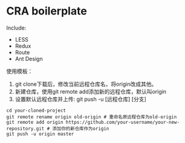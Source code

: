 # CRA boilerplate

Include:
- LESS
- Redux
- Route
- Ant Design


使用模板：
1. git clone下载后，修改当前远程仓库名，将origin改成其他。
2. 新建仓库，使用git remote add添加新的远程仓库，默认叫origin
3. 设置默认远程仓库并上传: git push -u [远程仓库] [分支]
```
cd your-cloned-project
git remote rename origin old-origin # 重命名原远程仓库为old-origin
git remote add origin https://github.com/your-username/your-new-repository.git # 添加你的新仓库作为origin
git push -u origin master
```